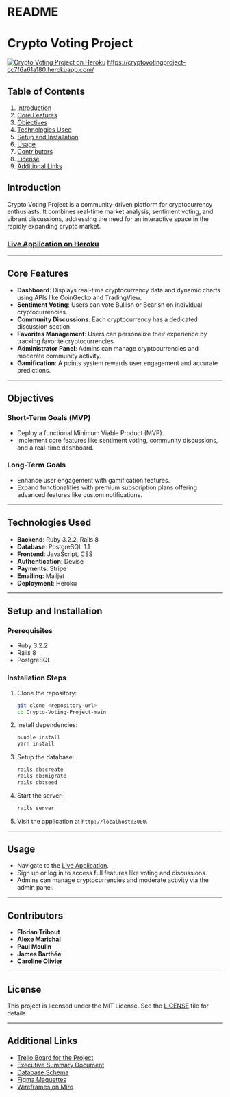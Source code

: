 
# README


# Crypto Voting Project

[![Crypto Voting Project on Heroku](https://img.shields.io/badge/Heroku-Deployed-brightgreen)](https://cryptovotingproject-cc7f6a61a180.herokuapp.com/)
https://cryptovotingproject-cc7f6a61a180.herokuapp.com/

## Table of Contents

1. [Introduction](#introduction)
2. [Core Features](#core-features)
3. [Objectives](#objectives)
4. [Technologies Used](#technologies-used)
5. [Setup and Installation](#setup-and-installation)
6. [Usage](#usage)
7. [Contributors](#contributors)
8. [License](#license)
9. [Additional Links](#additional-links)

## Introduction

Crypto Voting Project is a community-driven platform for cryptocurrency enthusiasts. It combines real-time market analysis, sentiment voting, and vibrant discussions, addressing the need for an interactive space in the rapidly expanding crypto market.

### [Live Application on Heroku](https://cryptovotingproject-cc7f6a61a180.herokuapp.com/)

---

## Core Features

- **Dashboard**: Displays real-time cryptocurrency data and dynamic charts using APIs like CoinGecko and TradingView.
- **Sentiment Voting**: Users can vote Bullish or Bearish on individual cryptocurrencies.
- **Community Discussions**: Each cryptocurrency has a dedicated discussion section.
- **Favorites Management**: Users can personalize their experience by tracking favorite cryptocurrencies.
- **Administrator Panel**: Admins can manage cryptocurrencies and moderate community activity.
- **Gamification**: A points system rewards user engagement and accurate predictions.

---

## Objectives

### Short-Term Goals (MVP)

- Deploy a functional Minimum Viable Product (MVP).
- Implement core features like sentiment voting, community discussions, and a real-time dashboard.

### Long-Term Goals

- Enhance user engagement with gamification features.
- Expand functionalities with premium subscription plans offering advanced features like custom notifications.

---

## Technologies Used

- **Backend**: Ruby 3.2.2, Rails 8
- **Database**: PostgreSQL 1.1
- **Frontend**: JavaScript, CSS
- **Authentication**: Devise
- **Payments**: Stripe
- **Emailing**: Mailjet
- **Deployment**: Heroku

---

## Setup and Installation

### Prerequisites

- Ruby 3.2.2
- Rails 8
- PostgreSQL

### Installation Steps

1. Clone the repository:
   ```bash
   git clone <repository-url>
   cd Crypto-Voting-Project-main
   ```

2. Install dependencies:
   ```bash
   bundle install
   yarn install
   ```

3. Setup the database:
   ```bash
   rails db:create
   rails db:migrate
   rails db:seed
   ```

4. Start the server:
   ```bash
   rails server
   ```

5. Visit the application at `http://localhost:3000`.

---

## Usage

- Navigate to the [Live Application](https://cryptovotingproject-cc7f6a61a180.herokuapp.com/).
- Sign up or log in to access full features like voting and discussions.
- Admins can manage cryptocurrencies and moderate activity via the admin panel.

---

## Contributors

- **Florian Tribout**
- **Alexe Marichal**
- **Paul Moulin**
- **James Barthée**
- **Caroline Olivier**

---

## License

This project is licensed under the MIT License. See the [LICENSE](LICENSE) file for details.

---

## Additional Links

- [Trello Board for the Project](https://trello.com/b/QAaB0KZ0/crypto)
- [Executive Summary Document](https://docs.google.com/document/d/1q29IyqbOnZ7NYARIGE5facmB-I31Vpd8y4DoW87DG8g/edit?tab=t.0)
- [Database Schema](https://lucid.app/lucidchart/811203c0-667e-4bfe-9a13-a60813fcb3dd/edit?invitationId=inv_6e255649-ab61-40cb-a69a-2b2afd9acfe8)
- [Figma Maquettes](https://www.figma.com/design/C45RQ27ofXu7LBsclNEzXi/Untitled?node-id=580-640&node-type=frame&t=Q0WQYodgIUnEjQaJ-0)
- [Wireframes on Miro](https://miro.com/app/board/uXjVL9eGfJ0=/)

